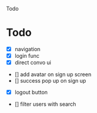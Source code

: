 Todo

# Todo

- [x] navigation
- [x] login func
- [x] direct convo ui
- [] add avatar on sign up screen
- [] success pop up on sign up
- [x] logout button
- [] filter users with search
